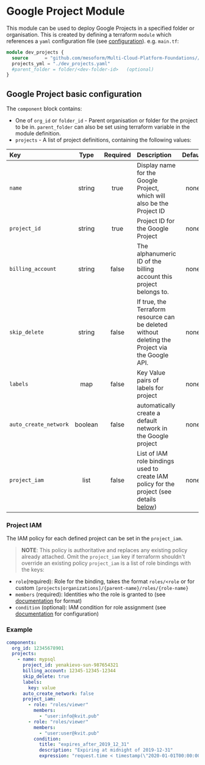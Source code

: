 # Google Project Module
This module can be used to deploy Google Projects in a specified folder or organisation.
This is created by defining a terraform `module` which references a `yaml` configuration file (see [configuration](#google-project-basic-configuration)).
e.g. `main.tf`:
```terraform
module dev_projects {
  source      = "github.com/mesoform/Multi-Cloud-Platform-Foundations//Google/resource-manager/project"
  projects_yml = "./dev_projects.yaml"
  #parent_folder = folder/<dev-folder-id>   (optional) 
}
```

## Google Project basic configuration
The `component` block contains:
* One of `org_id` or `folder_id` -  Parent organisation or folder for the project to be in. `parent_folder` can also be set using terraform variable in the module definition.
* `projects` - A list of project definitions, containing the following values:

| Key                   |  Type   | Required | Description                                                                                             | Default |
|:----------------------|:-------:|:--------:|:--------------------------------------------------------------------------------------------------------|:-------:|
| `name`                | string  |   true   | Display name for the Google Project, which will also be the Project ID                                  |  none   |
| `project_id`          | string  |   true   | Project ID for the Google Project                                                                       |  none   |
| `billing_account`     | string  |  false   | The alphanumeric ID of the billing account this project belongs to.                                     |  none   |
| `skip_delete`         | string  |  false   | If true, the Terraform resource can be deleted without deleting the Project via the Google API.         |  none   |
| `labels`              |   map   |  false   | Key Value pairs of labels for project                                                                   |  none   |
| `auto_create_network` | boolean |  false   | automatically create a default network in the Google project                                            |  none   |
| `project_iam`         |  list   |  false   | List of IAM role bindings used to create IAM policy for the project (see details [below](#project-iam)) |  none   |

### Project IAM
The IAM policy for each defined project can be set in the `project_iam`.
> **NOTE**: This policy is authoritative and replaces any existing policy already attached.
> Omit the `project_iam` key if terraform shouldn't override an existing policy
`project_iam` is a list of role bindings with the keys:
* `role`(required): Role for the binding, takes the format `roles/<role` or for custom `[projects|organizations]/{parent-name}/roles/{role-name}`
* `members` (required): Identities who the role is granted to (see [documentation](https://registry.terraform.io/providers/hashicorp/google/latest/docs/resources/google_project_iam#member/members) for format)
* `condition` (optional): IAM condition for role assignment (see [documentation](https://registry.terraform.io/providers/hashicorp/google/latest/docs/resources/google_project_iam#nested_condition) for configuration)

### Example
```yaml
components:
  org_id: 12345678901
  projects:
    - name: mypsql
      project_id: yenakievo-sun-987654321
      billing_account: 12345-12345-12344
      skip_delete: true
      labels:
        key: value
      auto_create_network: false
      project_iam:
        - role: "roles/viewer"
          members:
            - "user:info@kvit.pub"
        - role: "roles/viewer"
          members:
            - "user:user@kvit.pub"
          condition:
            title: "expires_after_2019_12_31"
            description: "Expiring at midnight of 2019-12-31"
            expression: "request.time < timestamp(\"2020-01-01T00:00:00Z\")"

```